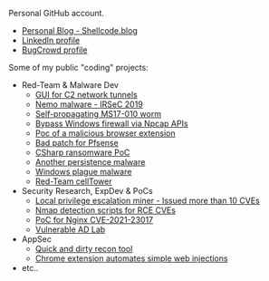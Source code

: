 Personal GitHub account.

- [Personal Blog   - Shellcode.blog](https://shellcode.blog)
- [LinkedIn profile](https://www.linkedin.com/in/mohad33/)
- [BugCrowd profile](https://bugcrowd.com/dietcoke)


Some of my public "coding" projects:
- Red-Team & Malware Dev
  - [GUI for C2 network tunnels](https://github.com/M507/Tunnel-Manager)
  - [Nemo malware - IRSeC 2019](https://github.com/M507/Nemo)
  - [Self-propagating MS17-010 worm](https://github.com/M507/M-Botnet)
  - [Bypass Windows firewall via Npcap APIs](https://github.com/M507/Restless)
  - [Poc of a malicious browser extension](https://github.com/M507/6-Eyed-Spider)
  - [Bad patch for Pfsense](https://github.com/M507/Bfsense)
  - [CSharp ransomware PoC](https://github.com/M507/Proof-of-Concept-CSharp-Ransomware)
  - [Another persistence malware](https://github.com/M507/SharpWatchdogs)
  - [Windows plague malware](https://github.com/M507/WindowsPlague)
  - [Red-Team cellTower](https://github.com/M507/CellTower)
- Security Research, ExpDev & PoCs
  - [Local privilege escalation miner - Issued more than 10 CVEs](https://github.com/M507/Miner)
  - [Nmap detection scripts for RCE CVEs](https://github.com/M507/nmap-vulnerability-scan-scripts) 
  - [PoC for Nginx CVE-2021-23017](https://github.com/M507/CVE-2021-23017-PoC)
  - [Vulnerable AD Lab](https://github.com/M507/Vulnerable-AD-Lab)
- AppSec
  - [Quick and dirty recon tool](https://github.com/M507/Quick-and-Dirty-Recon)
  - [Chrome extension automates simple web injections](https://github.com/M507/AutomatedHunter)
- etc..
